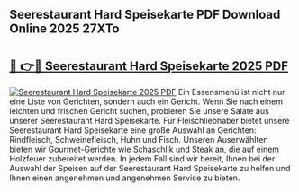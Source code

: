 ## Seerestaurant Hard Speisekarte PDF Download Online 2025 27XTo

# <h2><a href="http://gc8plg.nevu.top/?p=Seerestaurant+Hard+Speisekarte">🔗 👉🔴 Seerestaurant Hard Speisekarte 2025 PDF</a></h2>

[![Seerestaurant Hard Speisekarte 2025 PDF](https://i.imgur.com/dBaPXMq.png)](http://gc8plg.nevu.top/?p=Seerestaurant+Hard+Speisekarte)
Ein Essensmenü ist nicht nur eine Liste von Gerichten, sondern auch ein Gericht. Wenn Sie nach einem leichten und frischen Gericht suchen, probieren Sie unsere Salate aus unserer Seerestaurant Hard Speisekarte. Für Fleischliebhaber bietet unsere Seerestaurant Hard Speisekarte eine große Auswahl an Gerichten: Rindfleisch, Schweinefleisch, Huhn und Fisch. Unseren Auserwählten bieten wir Gourmet-Gerichte wie Schaschlik und Steak an, die auf einem Holzfeuer zubereitet werden. In jedem Fall sind wir bereit, Ihnen bei der Auswahl der Speisen auf der Seerestaurant Hard Speisekarte zu helfen und Ihnen einen angenehmen und angenehmen Service zu bieten.
